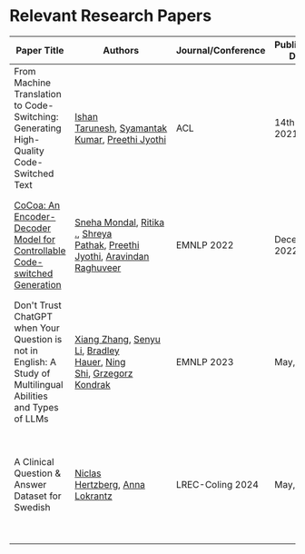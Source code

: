 # Relevant Research Papers


| Paper Title                                                                                                                   | Authors                                                                                                                                                                                                                                                                                                                                                                                       | Journal/Conference | Publication Date | DOI/Link                                        | Notes                                                                                                        |
| ----------------------------------------------------------------------------------------------------------------------------- | --------------------------------------------------------------------------------------------------------------------------------------------------------------------------------------------------------------------------------------------------------------------------------------------------------------------------------------------------------------------------------------------- | ------------------ | ---------------- | ----------------------------------------------- | ------------------------------------------------------------------------------------------------------------ |
| From Machine Translation to Code-Switching: Generating High-Quality Code-Switched Text                                        | [Ishan Tarunesh](https://arxiv.org/search/cs?searchtype=author&query=Tarunesh,+I), [Syamantak Kumar](https://arxiv.org/search/cs?searchtype=author&query=Kumar,+S), [Preethi Jyothi](https://arxiv.org/search/cs?searchtype=author&query=Jyothi,+P)                                                                                                                                           | ACL                | 14th July, 2021  | https://arxiv.org/abs/2107.06483                | Re-Purposed encoder-decoder style MT architecture with specific pre-training steps for generating CS text    |
| [CoCoa: An Encoder-Decoder Model for Controllable Code-switched Generation](https://aclanthology.org/2022.emnlp-main.158.pdf) | [Sneha Mondal](https://aclanthology.org/people/s/sneha-mondal/), [Ritika .](https://aclanthology.org/people/r/ritika/), [Shreya Pathak](https://aclanthology.org/people/s/shreya-pathak/), [Preethi Jyothi](https://aclanthology.org/people/p/preethi-jyothi/), [Aravindan Raghuveer](https://aclanthology.org/people/a/aravindan-raghuveer/)                                                 | EMNLP 2022         | December, 2022   | https://doi.org/10.18653/v1/2022.emnlp-main.158 | Bootstrapped the TCS model and added encoder and decoder side-control for better CS data output              |
| Don't Trust ChatGPT when Your Question is not in English: A Study of Multilingual Abilities and Types of LLMs                 | [Xiang Zhang](https://arxiv.org/search/cs?searchtype=author&query=Zhang,+X), [Senyu Li](https://arxiv.org/search/cs?searchtype=author&query=Li,+S), [Bradley Hauer](https://arxiv.org/search/cs?searchtype=author&query=Hauer,+B), [Ning Shi](https://arxiv.org/search/cs?searchtype=author&query=Shi,+N), [Grzegorz Kondrak](https://arxiv.org/search/cs?searchtype=author&query=Kondrak,+G) | EMNLP 2023         | May, 2023        | https://doi.org/10.48550/arXiv.2305.16339       | Uses different tasks to show prompting has an effect on overall accuracy                                     |
| A Clinical Question & Answer Dataset for Swedish                                                                              | [Niclas Hertzberg](https://aclanthology.org/people/n/niclas-hertzberg/), [Anna Lokrantz](https://aclanthology.org/people/a/anna-lokrantz/)                                                                                                                                                                                                                                                    | LREC-Coling 2024   | May, 2024        | https://aclanthology.org/2024.lrec-main.975     | Can use the rationale like this, to motivate our contribution for a code-switched Question Answering dataset |
